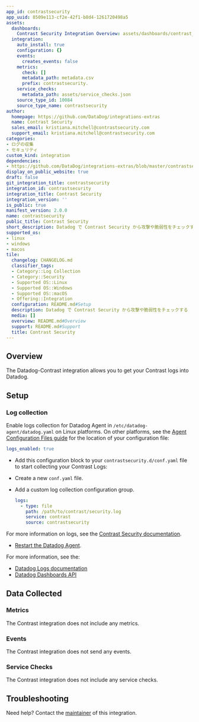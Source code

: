 ```yaml
---
app_id: contrastsecurity
app_uuid: 8509e113-cf2e-42f1-b8d4-1261720498a5
assets:
  dashboards:
    Contrast Security Integration Overview: assets/dashboards/contrast_security_protect.json
  integration:
    auto_install: true
    configuration: {}
    events:
      creates_events: false
    metrics:
      check: []
      metadata_path: metadata.csv
      prefix: contrastsecurity.
    service_checks:
      metadata_path: assets/service_checks.json
    source_type_id: 10084
    source_type_name: contrastsecurity
author:
  homepage: https://github.com/DataDog/integrations-extras
  name: Contrast Security
  sales_email: kristiana.mitchell@contrastsecurity.com
  support_email: kristiana.mitchell@contrastsecurity.com
categories:
- ログの収集
- セキュリティ
custom_kind: integration
dependencies:
- https://github.com/DataDog/integrations-extras/blob/master/contrastsecurity/README.md
display_on_public_website: true
draft: false
git_integration_title: contrastsecurity
integration_id: contrastsecurity
integration_title: Contrast Security
integration_version: ''
is_public: true
manifest_version: 2.0.0
name: contrastsecurity
public_title: Contrast Security
short_description: Datadog で Contrast Security から攻撃や脆弱性をチェックする
supported_os:
- linux
- windows
- macos
tile:
  changelog: CHANGELOG.md
  classifier_tags:
  - Category::Log Collection
  - Category::Security
  - Supported OS::Linux
  - Supported OS::Windows
  - Supported OS::macOS
  - Offering::Integration
  configuration: README.md#Setup
  description: Datadog で Contrast Security から攻撃や脆弱性をチェックする
  media: []
  overview: README.md#Overview
  support: README.md#Support
  title: Contrast Security
---
```


<!--  SOURCED FROM https://github.com/DataDog/integrations-extras -->


## Overview

The Datadog-Contrast integration allows you to get your Contrast logs into Datadog.

## Setup

### Log collection

Enable logs collection for Datadog Agent in `/etc/datadog-agent/datadog.yaml` on Linux platforms. On other platforms, see the [Agent Configuration Files guide][1] for the location of your configuration file:

```yaml
logs_enabled: true
```

- Add this configuration block to your `contrastsecurity.d/conf.yaml` file to start collecting your Contrast Logs:
- Create a new `conf.yaml` file.
- Add a custom log collection configuration group.

    ```yaml
    logs:
      - type: file
        path: /path/to/contrast/security.log
        service: contrast
        source: contrastsecurity
    ```

For more information on logs, see the [Contrast Security documentation][2].

- [Restart the Datadog Agent][3].

For more information, see the:
- [Datadog Logs documentation][4]
- [Datadog Dashboards API][5]

## Data Collected

### Metrics

The Contrast integration does not include any metrics.

### Events

The Contrast integration does not send any events.

### Service Checks

The Contrast integration does not include any service checks.

## Troubleshooting

Need help? Contact the [maintainer][6] of this integration.

[1]: https://docs.datadoghq.com/ja/agent/guide/agent-configuration-files/
[2]: https://docs.contrastsecurity.com/
[3]: https://docs.datadoghq.com/ja/agent/guide/agent-commands/#restart-the-agent
[4]: https://docs.datadoghq.com/ja/logs/log_collection/
[5]: https://docs.datadoghq.com/ja/api/#create-a-dashboard
[6]: https://github.com/DataDog/integrations-extras/blob/master/contrastsecurity/manifest.json